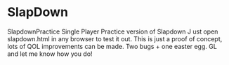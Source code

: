 # SlapDown
SlapdownPractice
Single Player Practice version of Slapdown J
ust open slapdown.html in any browser to test it out. 
This is just a proof of concept, lots of QOL improvements can be made. 
Two bugs + one easter egg. GL and let me know how you do!
